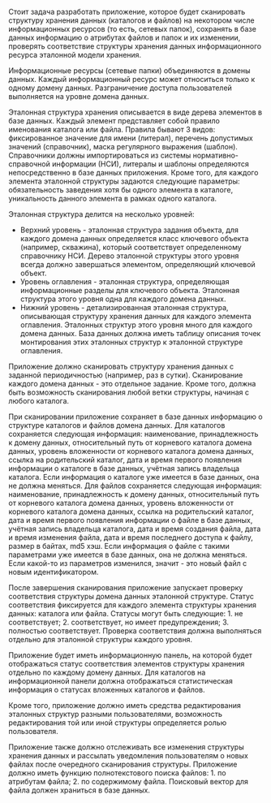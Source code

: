 Стоит задача разработать приложение, которое будет сканировать структуру хранения данных (каталогов и файлов) на некотором числе информационных ресурсов (то есть, сетевых папок), сохранять в базе данных информацию о атрибутах файлов и папок и их изменении, проверять соответствие структуры хранения данных информационного ресурса эталонной модели хранения.

Информационные ресурсы (сетевые папки) объединяются в домены данных. Каждый информационный ресурс может относиться только к одному домену данных. Разграничение доступа пользователей выполняется на уровне домена данных.

Эталонная структура хранения описывается в виде дерева элементов в базе данных. Каждый элемент представляет собой правило именования каталога или файла. Правила бывают 3 видов: фиксированное значение для имени (литерал), перечень допустимых значений (справочник), маска регулярного выражения (шаблон). Справочники должны импортироваться из системы нормативно-справочной информации (НСИ), литералы и шаблоны определяются непосредственно в базе данных приложения. Кроме того, для каждого элемента эталонной структуры задаются следующие параметры: обязательность заведения хотя бы одного элемента в каталоге, уникальность данного элемента в рамках одного каталога.

Эталонная структура делится на несколько уровней:
- Верхний уровень - эталонная структура задания объекта, для каждого домена данных определяется класс ключевого объекта (например, скважина), который соответствует определенному справочнику НСИ. Дерево эталонной структуры этого уровня всегда должно завершаться элементом, определяющий ключевой объект.
- Уровень оглавления - эталонная структура, определяющая информационные разделы для ключевого объекта. Эталонная структура этого уровня одна для каждого домена данных.
- Нижний уровень - детализированная эталонная структура, описывающая структуру хранения данных для каждого элемента оглавления. Эталонных структур этого уровня много для каждого домена данных. База данных должна иметь таблицу описания точек монтирования этих эталонных структур к эталонной структуре оглавления. 

Приложение должно сканировать структуру хранения данных с заданной периодичностью (например, раз в сутки). Сканирование каждого домена данных - это отдельное задание. Кроме того, должна быть возможность сканирования любой ветки структуры, начиная с любого каталога.

При сканировании приложение сохраняет в базе данных информацию о структуре каталогов и файлов домена данных. Для каталогов сохраняется следующая информация: наименование, принадлежность к домену данных, относительный путь от корневого каталога домена данных, уровень вложенности от корневого каталога домена данных, ссылка на родительский каталог, дата и время первого появления информации о каталоге в базе данных, учётная запись владельца каталога. Если информация о каталоге уже имеется в базе данных, она не должна меняться. Для файлов сохраняется следующая информация: наименование, принадлежность к домену данных, относительный путь от корневого каталога домена данных, уровень вложенности от корневого каталога домена данных, ссылка на родительский каталог, дата и время первого появления информации о файле в базе данных, учётная запись владельца каталога, дата и время создания файла, дата и время изменения файла, дата и время последнего доступа к файлу, размер в байтах, md5 хэш. Если информация о файле с такими параметрами уже имеется в базе данных, она не должна меняться. Если какой-то из параметров изменился, значит - это новый файл с новым идентификатором.

После завершения сканирования приложение запускает проверку соответствия структуры домена данных эталонной структуре. Статус соответствия фиксируется для каждого элемента структуры хранения данных: каталога или файла. Статусы могут быть следующие: 1. не соответствует; 2. соответствует, но имеет предупреждения; 3. полностью соответствует. Проверка соответствия должна выполняться отдельно для эталонной структуры каждого уровня.

Приложение будет иметь информационную панель, на которой будет отображаться статус соответствия элементов структуры хранения отдельно по каждому домену данных. Для каталогов на информационной панели должна отображаться статистическая информация о статусах вложенных каталогов и файлов.

Кроме того, приложение должно иметь средства редактирования эталонных структур разными пользователями, возможность редактирования той или иной структуры определяется ролью пользователя.

Приложение также должно отслеживать все изменения структуры хранения данных и рассылать уведомления пользователям о новых файлах после очередного сканирования структуры.
Приложение должно иметь функцию полнотекстового поиска файлов: 1. по атрибутам файла; 2. по содержимому файла. Поисковый вектор для файла должен храниться в базе данных.
